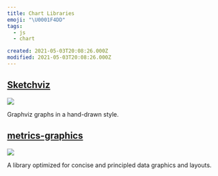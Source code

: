 ```yaml
---
title: Chart Libraries
emoji: "\U0001F4DD"
tags:
  - js
  - chart

created: 2021-05-03T20:08:26.000Z
modified: 2021-05-03T20:08:26.000Z
---
```


## [Sketchviz](https://sketchviz.com/new)

![](https://www.wangbase.com/blogimg/asset/201911/bg2019111302.jpg)

Graphviz graphs in a hand-drawn style.

## [metrics-graphics](https://github.com/metricsgraphics/metrics-graphics)

![](https://github.com/metricsgraphics/metrics-graphics/raw/master/.img/screenshot.png)

A library optimized for concise and principled data graphics and layouts.
